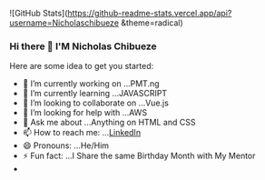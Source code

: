 
![GitHub Stats](https://github-readme-stats.vercel.app/api?username=Nicholaschibueze &theme=radical)

<!--  ![My Pic](https://raw.githubusercontent.com/blueedgetechno/blueedgetechno/master/img/profile.gif)
 -->

### Hi there 👋 I'M Nicholas Chibueze



Here are some idea to get you started:

- 🔭 I’m currently working on ...PMT.ng
- 🌱 I’m currently learning ...JAVASCRIPT
- 👯 I’m looking to collaborate on ...Vue.js
- 🤔 I’m looking for help with ...AWS
- 💬 Ask me about ...Anything on HTML and CSS
- 📫 How to reach me: ...[LinkedIn](https://www.linkedin.com/in/nicholas-chibueze-michael-05b235206)
- 😄 Pronouns: ...He/Him
- ⚡ Fun fact: ...I Share the same Birthday Month with My Mentor
- 


